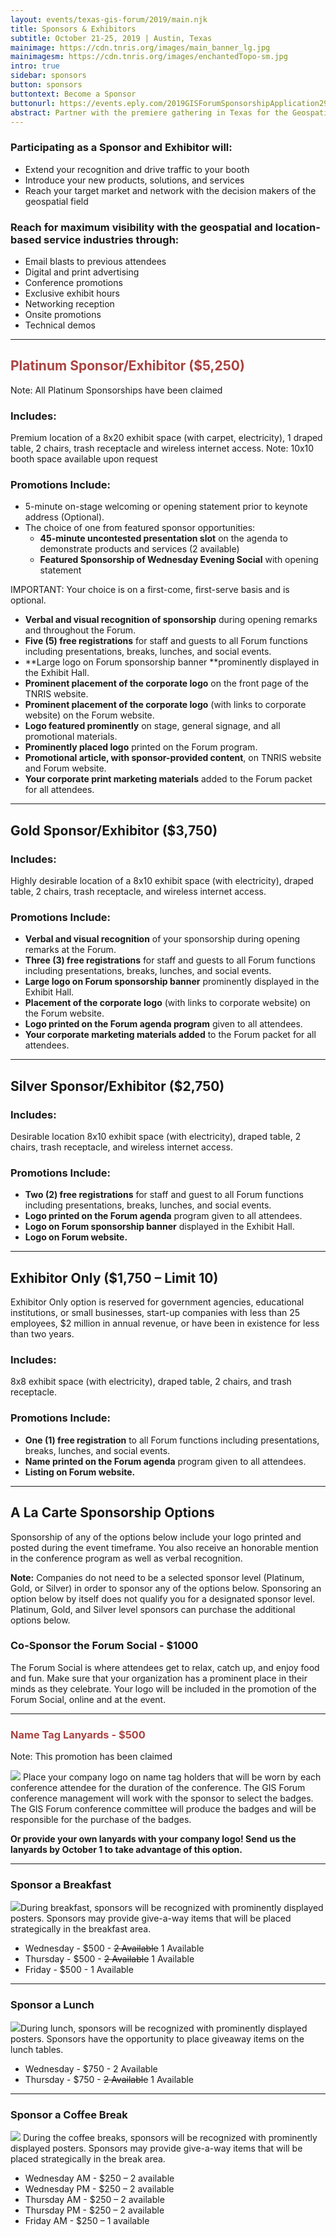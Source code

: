 ```yaml
---
layout: events/texas-gis-forum/2019/main.njk
title: Sponsors & Exhibitors
subtitle: October 21-25, 2019 | Austin, Texas
mainimage: https://cdn.tnris.org/images/main_banner_lg.jpg
mainimagesm: https://cdn.tnris.org/images/enchantedTopo-sm.jpg
intro: true
sidebar: sponsors
button: sponsors
buttontext: Become a Sponsor
buttonurl: https://events.eply.com/2019GISForumSponsorshipApplication2969304
abstract: Partner with the premiere gathering in Texas for the Geospatial Professionals to reach your customers and your community.
---
```


### Participating as a Sponsor and Exhibitor will:

-   Extend your recognition and drive traffic to your booth
-   Introduce your new products, solutions, and services
-   Reach your target market and network with the decision makers of the geospatial field

### Reach for maximum visibility with the geospatial and location-based service industries through:

-   Email blasts to previous attendees
-   Digital and print advertising
-   Conference promotions
-   Exclusive exhibit hours
-   Networking reception
-   Onsite promotions
-   Technical demos

* * *

<h2 style="color: #a94442"> Platinum Sponsor/Exhibitor ($5,250) </h2>

<div class="alert alert-danger" role="alert">
  Note: All Platinum Sponsorships have been claimed
</div>

### Includes:

Premium location of a 8x20 exhibit space (with carpet, electricity), 1 draped table, 2 chairs, trash receptacle and wireless internet access. Note: 10x10 booth space available upon request

### Promotions Include:

-   5-minute on-stage welcoming or opening statement prior to keynote address (Optional).
-   The choice of one from featured sponsor opportunities:
    -   **45-minute uncontested presentation slot** on the agenda to demonstrate products and services (2 available)
    -   **Featured Sponsorship of Wednesday Evening Social** with opening statement

IMPORTANT: Your choice is on a first-come, first-serve basis and is optional.

-   **Verbal and visual recognition of sponsorship** during opening remarks and throughout the Forum.
-   **Five (5) free registrations** for staff and guests to all Forum functions including presentations, breaks, lunches, and social events.
-   **Large logo on Forum sponsorship banner **prominently displayed in the Exhibit Hall.
-   **Prominent placement of the corporate logo** on the front page of the TNRIS website.
-   **Prominent placement of the corporate logo** (with links to corporate website) on the Forum website.
-   **Logo featured prominently** on stage, general signage, and all promotional materials.
-   **Prominently placed logo** printed on the Forum program.
-   **Promotional article, with sponsor-provided content**, on TNRIS website and Forum website.
-   **Your corporate print marketing materials** added to the Forum packet for all attendees.

* * *

## Gold Sponsor/Exhibitor ($3,750)

### Includes:

Highly desirable location of a 8x10 exhibit space (with electricity), draped table, 2 chairs, trash receptacle, and wireless internet access.

### Promotions Include:

-   **Verbal and visual recognition** of your sponsorship during opening remarks at the Forum.
-   **Three (3) free registrations** for staff and guests to all Forum functions including presentations, breaks, lunches, and social events.
-   **Large logo on Forum sponsorship banner** prominently displayed in the Exhibit Hall.
-   **Placement of the corporate logo** (with links to corporate website) on the Forum website.
-   **Logo printed on the Forum agenda program** given to all attendees.
-   **Your corporate marketing materials added** to the Forum packet for all attendees.

* * *

## Silver Sponsor/Exhibitor ($2,750)

### Includes:

Desirable location 8x10 exhibit space (with electricity), draped table, 2 chairs, trash receptacle, and wireless internet access.

### Promotions Include:

-   **Two (2) free registrations** for staff and guest to all Forum functions including presentations, breaks, lunches, and social events.
-   **Logo printed on the Forum agenda** program given to all attendees.
-   **Logo on Forum sponsorship banner** displayed in the Exhibit Hall.
-   **Logo on Forum website.**

* * *

## Exhibitor Only ($1,750 – Limit 10)

Exhibitor Only option is reserved for government agencies, educational institutions, or small businesses, start-up companies with less than 25 employees, $2 million in annual revenue, or have been in existence for less than two years.

### Includes:

8x8 exhibit space (with electricity), draped table, 2 chairs, and trash receptacle.

### Promotions Include:

-   **One (1) free registration** to all Forum functions including presentations, breaks, lunches, and social events.
-   **Name printed on the Forum agenda** program given to all attendees.
-   **Listing on Forum website.**

* * *

<h2 id="additional-sponsors">A La Carte Sponsorship Options</h2>

<p class="lead">
  Sponsorship of any of the options below include your logo printed and posted during the event timeframe. You also receive an honorable mention in the conference program as well as verbal recognition.
</p>

**Note:** Companies do not need to be a selected sponsor level (Platinum, Gold, or Silver) in order to sponsor any of the options below. Sponsoring an option below by itself does not qualify you for a designated sponsor level. Platinum, Gold, and Silver level sponsors can purchase the additional options below.

### Co-Sponsor the Forum Social - $1000

<p>
  The Forum Social is where attendees get to relax, catch up, and enjoy food and fun. Make sure that your organization has a prominent place in their minds as they celebrate. Your logo will be included in the promotion of the Forum Social, online and at the event.
</p>

* * *

<h3 style="color: #a94442"> Name Tag Lanyards - $500</h3>

<div class="alert alert-danger" role="alert">
  Note: This promotion has been claimed
</div>

<p>
  <img class="img-fluid pull-right alacarte" src="https://cdn.tnris.org/images/lanyard.png"> Place your company logo on name tag holders that will be worn by each conference attendee for the duration of the conference. The GIS Forum conference management will work with the sponsor to select the badges. The GIS Forum conference committee will produce the badges and will be responsible for the purchase of the badges.
</p>

**Or provide your own lanyards with your company logo! Send us the lanyards by October 1 to take advantage of this option.**

* * *

### Sponsor a Breakfast

<p>
  <img class="img-fluid pull-right" src="https://cdn.tnris.org/images/breakfast.jpg">During breakfast, sponsors will be recognized with prominently displayed posters. Sponsors may provide give-a-way items that will be placed strategically in the breakfast area.
</p>

-   Wednesday - $500 - ~~2 Available~~ 1 Available
-   Thursday - $500 - ~~2 Available~~ 1 Available
-   Friday - $500 - 1 Available

* * *

### Sponsor a Lunch

<p>
  <img class="img-fluid pull-right" src="https://cdn.tnris.org/images/lunch.jpg">During lunch, sponsors will be recognized with prominently displayed posters. Sponsors have the opportunity to place giveaway items on the lunch tables.
</p>

-   Wednesday - $750 - 2 Available
-   Thursday - $750 - ~~2 Available~~ 1 Available

* * *

### Sponsor a Coffee Break

<p>
  <img class="img-fluid pull-right alacarte" src="https://cdn.tnris.org/images/coffee.jpg"> During the coffee breaks, sponsors will be recognized with prominently displayed posters. Sponsors may provide give-a-way items that will be placed strategically in the break area.
</p>

-   Wednesday AM - $250 – 2 available
-   Wednesday PM - $250 – 2 available
-   Thursday AM - $250 – 2 available
-   Thursday PM - $250 – 2 available
-   Friday AM - $250 – 1 available

<!-- <p class="lead">
   After viewing the <a href="https://cdn.tnris.org/documents/tx-gis-forum-sponsor-rules-and-regulations-2019.pdf"><strong> Sponsor Rules and Regulations</strong></a>, visit the link  to register as a sponsor.
</p>
<p>
  <a class="btn btn-lg btn-periwinkle pull-left" href="{{buttonurl}}" target="_blank"><i class="glyphicon glyphicon-pencil"></i> {{buttontext}}</a>
</p> -->
